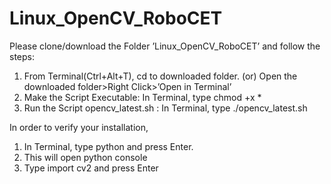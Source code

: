 # Linux_OpenCV_RoboCET
Please clone/download the Folder ’Linux_OpenCV_RoboCET’ and follow the steps:

1. From Terminal(Ctrl+Alt+T), cd to downloaded folder. (or)
Open the downloaded folder>Right Click>’Open in Terminal’
2. Make the Script Executable: In Terminal, type chmod +x *
3. Run the Script opencv_latest.sh : In Terminal, type ./opencv_latest.sh

In order to verify your installation,
1. In Terminal, type python and press Enter.
2. This will open python console
3. Type import cv2 and press Enter
